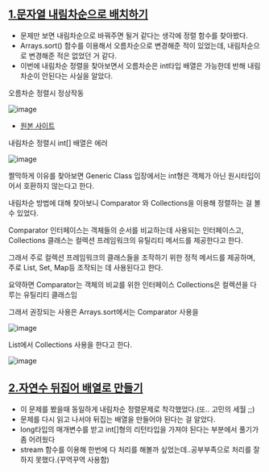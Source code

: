 
## [1.문자열 내림차순으로 배치하기](https://school.programmers.co.kr/learn/courses/30/lessons/12917)

 - 문제만 보면 내림차순으로 바꿔주면 될거 같다는 생각에 정렬 함수를 찾아봤다.
 - Arrays.sort() 함수를 이용해서 오름차순으로 변경해준 적이 있었는데, 내림차순으로 변경해준 적은 없었던 거 같다.
 - 이번에 내림차순 정렬을 찾아보면서 오름차순은 int타입 배열은 가능한데 반해 내림차순이 안된다는 사실을 알았다.

오름차순 정렬시 정상작동 

   ![image](https://github.com/jongjin55/daily_99/assets/44630719/0a295b3b-0624-4ff1-beeb-35f554009a44)

  - [원본 사이트](https://doitdoik.tistory.com/87)

내림차순 정렬시 int[] 배열은 에러

  ![image](https://github.com/jongjin55/daily_99/assets/44630719/033cf9bc-4eae-4b9f-bba7-e3a4719854e3)

짤막하게 이유를 찾아보면 Generic Class 입장에서는 int형은 객체가 아닌 원시타입이어서 호환하지 않는다고 한다.

내림차순 방법에 대해 찾아보니 Comparator 와 Collections을 이용해 정렬하는 걸 볼 수 있었다.

Comparator 인터페이스는 객체들의 순서를 비교하는데 사용되는 인터페이스고, Collections 클래스는 컬렉션 프레임워크의 유틸리티 메서드를 제공한다고 한다.

그래서 주로 컬렉션 프레임워크의 클래스들을 조작하기 위한 정적 메서드를 제공하며, 주로 List, Set, Map등 조작되는 데 사용된다고 한다.

요약하면 Comparator는 객체의 비교를 위한 인터페이스  Collections은 컬렉션을 다루는 유틸리티 클래스임

그래서 권장되는 사용은  Arrays.sort에서는 Comparator 사용을 

![image](https://github.com/jongjin55/daily_99/assets/44630719/15b37e50-78a2-4ed6-9f06-c3b2c85b73e3)

List에서 Collections 사용을 한다고 한다.

![image](https://github.com/jongjin55/daily_99/assets/44630719/620fc4aa-bea3-44b0-96eb-64c82bcae46b)


## [2.자연수 뒤집어 배열로 만들기](https://school.programmers.co.kr/learn/courses/30/lessons/12932)

- 이 문제를 봤을때 동일하게 내림차순 정렬문제로 착각했었다.(또.. 고민의 세월 ;;)
- 문제를 다시 읽고 나서야 뒤집는 배열을 만들어야 된다는 걸 알았다.
- long타입의 매개변수를 받고 int[]형의 리턴타입을 가져야 된다는 부분에서 풀기가 좀 어려웠다
- stream 함수를 이용해 한번에 다 처리를 해볼까 싶었는데..공부부족으로 처리를 잘하지 못했다.(꾸역꾸역 사용함)



